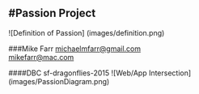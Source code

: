 #Passion Project
---
![Definition of Passion] (images/definition.png)

###Mike Farr
michaelmfarr@gmail.com <br>
mikefarr@mac.com

####DBC sf-dragonflies-2015
![Web/App Intersection] (images/PassionDiagram.png)
